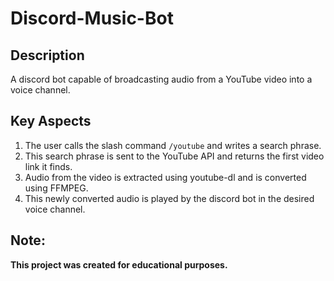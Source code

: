 # Discord-Music-Bot

## Description
A discord bot capable of broadcasting audio from a YouTube video into a voice channel.

## Key Aspects
1. The user calls the slash command `/youtube` and writes a search phrase.
2. This search phrase is sent to the YouTube API and returns the first video link it finds.
3. Audio from the video is extracted using youtube-dl and is converted using FFMPEG.
4. This newly converted audio is played by the discord bot in the desired voice channel.

## Note:
**This project was created for educational purposes.**